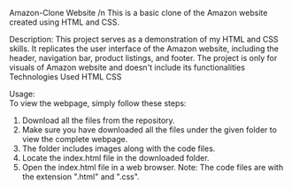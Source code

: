 Amazon-Clone Website
/n
This is a basic clone of the Amazon website created using HTML and CSS.

Description: 
This project serves as a demonstration of my HTML and CSS skills. It replicates the user interface of the Amazon website, including the header, navigation bar, product listings, and footer.
The project is only for visuals of Amazon website and doesn't include its functionalities
Technologies Used
HTML
CSS

Usage:   
To view the webpage, simply follow these steps:

1. Download all the files from the repository.
2. Make sure you have downloaded all the files under the given folder to view the complete webpage.
3. The folder includes images along with the code files.
4. Locate the index.html file in the downloaded folder.
5. Open the index.html file in a web browser.
Note: The code files are with the extension ".html" and ".css".


